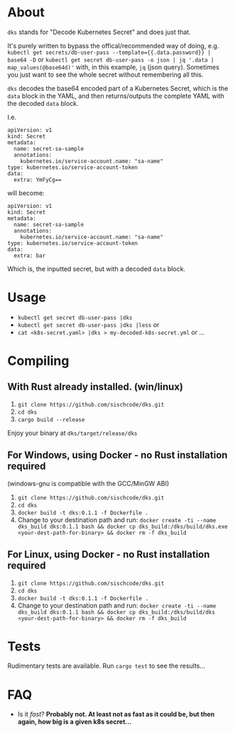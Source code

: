 # About
`dks` stands for "Decode Kubernetes Secret" and does just that.

It's purely written to bypass the offical/recommended way of doing, e.g. `kubectl get secrets/db-user-pass --template={{.data.password}} | base64 -D` or `kubectl get secret db-user-pass -o json | jq '.data | map_values(@base64d)'` with, in this example, `jq` (json query). Sometimes you just want to see the whole secret without remembering all this.

`dks` decodes the base64 encoded part of a Kubernetes Secret, which is the `data` block in the YAML, and then returns/outputs the complete YAML with the decoded `data` block. 

I.e. 
```
apiVersion: v1
kind: Secret
metadata:
  name: secret-sa-sample
  annotations:
    kubernetes.io/service-account.name: "sa-name"
type: kubernetes.io/service-account-token
data:
  extra: YmFyCg==
```
will become:
```
apiVersion: v1
kind: Secret
metadata:
  name: secret-sa-sample
  annotations:
    kubernetes.io/service-account.name: "sa-name"
type: kubernetes.io/service-account-token
data:
  extra: bar
```
Which is, the inputted secret, but with a decoded `data` block.

# Usage
* `kubectl get secret db-user-pass |dks`
* `kubectl get secret db-user-pass |dks |less` or 
* `cat <k8s-secret.yaml> |dks > my-decoded-k8s-secret.yml` or ...

# Compiling
## With Rust already installed. (win/linux)
1. `git clone https://github.com/sischcode/dks.git`
2. `cd dks`
3. `cargo build --release`

Enjoy your binary at `dks/target/release/dks`

## For Windows, using Docker - no Rust installation required
(windows-gnu is compatible with the GCC/MinGW ABI)
1. `git clone https://github.com/sischcode/dks.git`
2. `cd dks`
3. `docker build -t dks:0.1.1 -f Dockerfile .`
4. Change to your destination path and run: `docker create -ti --name dks_build dks:0.1.1 bash && docker cp dks_build:/dks/build/dks.exe <your-dest-path-for-binary> && docker rm -f dks_build`


## For Linux, using Docker - no Rust installation required
1. `git clone https://github.com/sischcode/dks.git`
2. `cd dks`
3. `docker build -t dks:0.1.1 -f Dockerfile .`
4. Change to your destination path and run: `docker create -ti --name dks_build dks:0.1.1 bash && docker cp dks_build:/dks/build/dks <your-dest-path-for-binary> && docker rm -f dks_build`


# Tests
Rudimentary tests are available. Run `cargo test` to see the results...

# FAQ
* Is it _fast_? **Probably not. At least not as fast as it could be, but then again, how big is a given k8s secret...**
